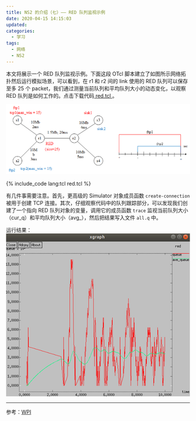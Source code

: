 ```yaml
---
title: NS2 的介绍（七）—— RED 队列监视示例
date: 2020-04-15 14:15:03
updated:
categories:
  - 学习
tags:
  - 网络
  - NS2
---
```


本文将展示一个 RED 队列监视示例。下面这段 OTcl 脚本建立了如图所示网络拓扑然后运行模拟场景，可以看到，在 r1 和 r2 间的 link 使用的 RED 队列可以保存至多 25 个 packet，我们通过测量当前队列和平均队列大小的动态变化，以观察 RED 队列是如何工作的。点击下载代码<a href="/downloads/code/red.tcl"> red.tcl </a>。<!-- more -->

![](2020-04-15-ns2-redQueue-monitor-ex/red_queue_monitor_setup.png)

{% include_code lang:tcl red.tcl %}

有几件事需要注意。首先，更高级的 Simulator 对象成员函数 `create-connection` 被用于创建 TCP 连接。其次，仔细观察代码中的队列跟踪部分，可以发现我们创建了一个指向 RED 队列对象的变量，调用它的成员函数 `trace` 监视当前队列大小（cur_q）和平均队列大小（avg_），然后把结果写入文件 `all.q` 中。

运行结果：
![](2020-04-15-ns2-redQueue-monitor-ex/result.png)

---
参考：[WPI](http://nile.wpi.edu.cn/NS/)